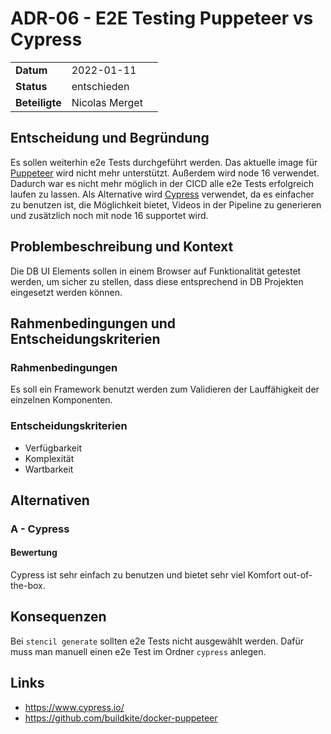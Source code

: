 # ADR-06 - E2E Testing Puppeteer vs Cypress

|                |            |     |
| -------------- | ---------- | --- |
| **Datum**      | 2022-01-11 |
| **Status**     |  entschieden          |
| **Beteiligte** |  Nicolas Merget          |

## Entscheidung und Begründung

Es sollen weiterhin e2e Tests durchgeführt werden. Das aktuelle image für [Puppeteer](https://github.com/buildkite/docker-puppeteer#deprecated) wird nicht mehr unterstützt. Außerdem wird node 16 verwendet.
Dadurch war es nicht mehr möglich in der CICD alle e2e Tests erfolgreich laufen zu lassen.
Als Alternative wird [Cypress](https://www.cypress.io/) verwendet, da es einfacher zu benutzen ist, die Möglichkeit bietet, Videos in der Pipeline zu generieren und zusätzlich noch mit node 16 supportet wird.

## Problembeschreibung und Kontext

Die DB UI Elements sollen in einem Browser auf Funktionalität getestet werden, um sicher zu stellen, dass diese entsprechend in DB Projekten eingesetzt werden können.

## Rahmenbedingungen und Entscheidungskriterien

### Rahmenbedingungen

Es soll ein Framework benutzt werden zum Validieren der Lauffähigkeit der einzelnen Komponenten.

### Entscheidungskriterien

- Verfügbarkeit
- Komplexität
- Wartbarkeit

## Alternativen

### A - Cypress

#### Bewertung

Cypress ist sehr einfach zu benutzen und bietet sehr viel Komfort out-of-the-box.

## Konsequenzen

Bei `stencil generate` sollten e2e Tests nicht ausgewählt werden. Dafür muss man manuell einen e2e Test im Ordner `cypress` anlegen.

## Links

- <https://www.cypress.io/>
- <https://github.com/buildkite/docker-puppeteer>
